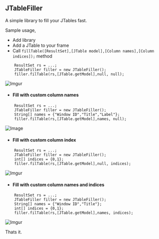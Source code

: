 ## JTableFiller
A simple library to fill your JTables fast.

Sample usage,
-  Add library
-  Add a JTable to your frame
-  Call `fillTable([ResultSet],[JTable model],[Column names],[Column indices]);` method

```
	ResultSet rs = ...;
   	JTableFiller filler = new JTableFiller();
	filler.filTable(rs,[JTable.getModel],null, null);
```

![Imgur](http://i.imgur.com/nOCqbvN.png)

- #### Fill with custom column names

```
	ResultSet rs = ...;
	JTableFiller filler = new JTableFiller();
	String[] names = {"Window ID","Title","Label"};
	filler.filTable(rs,[JTable.getModel],names, null);
```

![Image](http://i.imgur.com/Ta3nOiR.png)

- #### Fill with custom column index

```
	ResultSet rs = ...;
	JTableFiller filler = new JTableFiller();
	int[] indices = {0,1};
	filler.filTable(rs,[JTable.getModel],null, indices);
```

![Imgur](http://i.imgur.com/hWPchww.png)

- #### Fill with custom column names and indices

```
	ResultSet rs = ...;
	JTableFiller filler = new JTableFiller();
	String[] names = {"Window ID","Title"};
	int[] indices = {0,1};
	filler.filTable(rs,[JTable.getModel],names, indices);
```

![Imgur](http://i.imgur.com/CXrFHCP.png)

Thats it.
